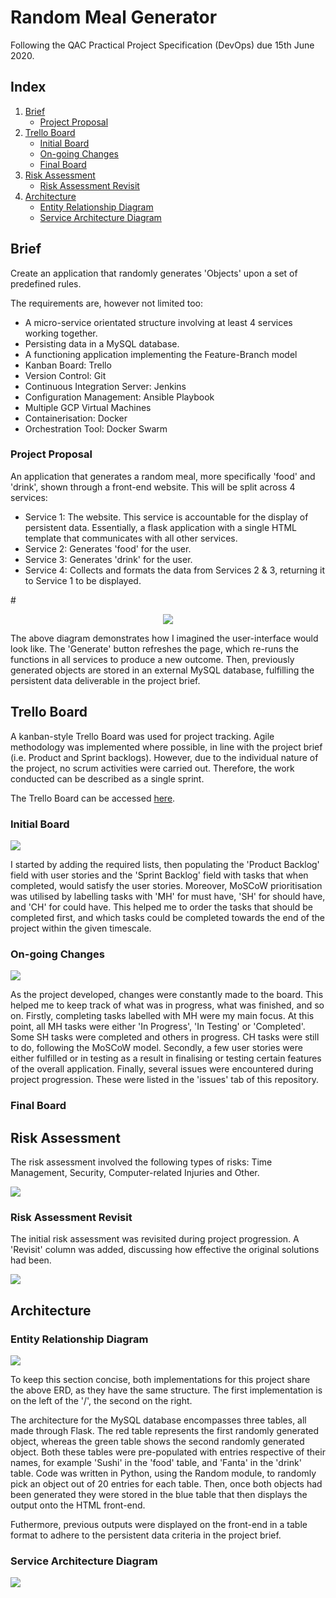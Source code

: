# Random Meal Generator
Following the QAC Practical Project Specification (DevOps) due 15th June 2020.

## Index
1. [Brief](#brief)
    - [Project Proposal](#pp)
2. [Trello Board](#tb)
    - [Initial Board](#ib)
    - [On-going Changes](#ogc)
    - [Final Board](#fb)
3. [Risk Assessment](#risk)
    - [Risk Assessment Revisit](#riskr)
4. [Architecture](#arc)
    - [Entity Relationship Diagram](#erd)
    - [Service Architecture Diagram](#sad)

## Brief
Create an application that randomly generates 'Objects' upon a set of predefined rules. 

The requirements are, however not limited too:
- A micro-service orientated structure involving at least 4 services working together.
- Persisting data in a MySQL database.
- A functioning application implementing the Feature-Branch model 
- Kanban Board: Trello
- Version Control: Git
- Continuous Integration Server: Jenkins 
- Configuration Management: Ansible Playbook
- Multiple GCP Virtual Machines
- Containerisation: Docker
- Orchestration Tool: Docker Swarm 

### Project Proposal <a name="pp"></a>
An application that generates a random meal, more specifically 'food' and 'drink', shown through a front-end website. This will be split across 4 services:
- Service 1: The website. This service is accountable for the display of persistent data. Essentially, a flask application with a single HTML template that communicates with all other services.
- Service 2: Generates 'food' for the user.
- Service 3: Generates 'drink' for the user.
- Service 4: Collects and formats the data from Services 2 & 3, returning it to Service 1 to be displayed. 

#<p align="center">![](documentation/images/proposalimage.PNG)</p>

The above diagram demonstrates how I imagined the user-interface would look like. The 'Generate' button refreshes the page, which re-runs the functions in all services to produce a new outcome. Then, previously generated objects are stored in an external MySQL database, fulfilling the persistent data deliverable in the project brief.

## Trello Board <a name="tb"></a>
A kanban-style Trello Board was used for project tracking. Agile methodology was implemented where possible, in line with the project brief (i.e. Product and Sprint backlogs). However, due to the individual nature of the project, no scrum activities were carried out. Therefore, the work conducted can be described as a single sprint.

The Trello Board can be accessed <a href="https://trello.com/b/RpOSyLLh/sfia2-project">here</a>.

### Initial Board <a name="ib"></a>
![](documentation/images/initial_board.PNG)

I started by adding the required lists, then populating the 'Product Backlog' field with user stories and the 'Sprint Backlog' field with tasks that when completed, would satisfy the user stories. Moreover, MoSCoW prioritisation was utilised by labelling tasks with 'MH' for must have, 'SH' for should have, and 'CH' for could have. This helped me to order the tasks that should be completed first, and which tasks could be completed towards the end of the project within the given timescale.

### On-going Changes <a name="ogc"></a>
![](documentation/images/updated_board.PNG)

As the project developed, changes were constantly made to the board. This helped me to keep track of what was in progress, what was finished, and so on. Firstly, completing tasks labelled with MH were my main focus. At this point, all MH tasks were either 'In Progress', 'In Testing' or 'Completed'. Some SH tasks were completed and others in progress. CH tasks were still to do, following the MoSCoW model. Secondly, a few user stories were either fulfilled or in testing as a result in finalising or testing certain features of the overall application. Finally, several issues were encountered during project progression. These were listed in the 'issues' tab of this repository.

### Final Board <a name="fb"></a>

## Risk Assessment <a name="risk"></a>
The risk assessment involved the following types of risks: Time Management, Security, Computer-related Injuries and Other.

![](documentation/images/risk_assessment.PNG)

### Risk Assessment Revisit <a name="riskr"></a>
The initial risk assessment was revisited during project progression. A 'Revisit' column was added, discussing how effective the original solutions had been.

![](documentation/images/risk_assessment_revisit.PNG)

## Architecture <a name="arc"></a>
### Entity Relationship Diagram <a name="erd"></a>
![](documentation/images/erd.PNG)

To keep this section concise, both implementations for this project share the above ERD, as they have the same structure. The first implementation is on the left of the '/', the second on the right.

The architecture for the MySQL database encompasses three tables, all made through Flask. The red table represents the first randomly generated object, whereas the green table shows the second randomly generated object. Both these tables were pre-populated with entries respective of their names, for example 'Sushi' in the 'food' table, and 'Fanta' in the 'drink' table. Code was written in Python, using the Random module, to randomly pick an object out of 20 entries for each table. Then, once both objects had been generated they were stored in the blue table that then displays the output onto the HTML front-end. 

Futhermore, previous outputs were displayed on the front-end in a table format to adhere to the persistent data criteria in the project brief.

### Service Architecture Diagram <a name="sad"></a>
![](documentation/images/flowchart.PNG)
